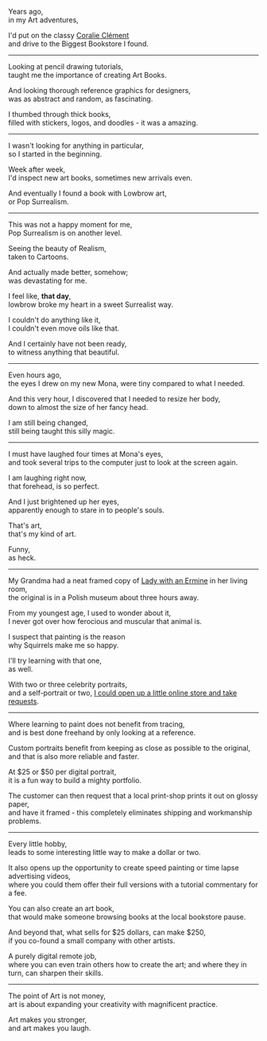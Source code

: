 Years ago,\
in my Art adventures,

I'd put on the classy [Coralie Clément](https://www.youtube.com/watch?v=klJucNTR2fE\&list=OLAK5uy_kZjiPamnbPhbSNLTJRUu3fxssG5cinoXo)\
and drive to the Biggest Bookstore I found.

---

Looking at pencil drawing tutorials,\
taught me the importance of creating Art Books.

And looking thorough reference graphics for designers,\
was as abstract and random, as fascinating.

I thumbed through thick books,\
filled with stickers, logos, and doodles - it was a amazing.

---

I wasn't looking for anything in particular,\
so I started in the beginning.

Week after week,\
I'd inspect new art books, sometimes new arrivals even.

And eventually I found a book with Lowbrow art,\
or Pop Surrealism.

---

This was not a happy moment for me,\
Pop Surrealism is on another level.

Seeing the beauty of Realism,\
taken to Cartoons.

And actually made better, somehow;\
was devastating for me.

I feel like, **that day**,\
lowbrow broke my heart in a sweet Surrealist way.

I couldn't do anything like it,\
I couldn't even move oils like that.

And I certainly have not been ready,\
to witness anything that beautiful.

---

Even hours ago,\
the eyes I drew on my new Mona, were tiny compared to what I needed.

And this very hour, I discovered that I needed to resize her body,\
down to almost the size of her fancy head.

I am still being changed,\
still being taught this silly magic.

---

I must have laughed four times at Mona's eyes,\
and took several trips to the computer just to look at the screen again.

I am laughing right now,\
that forehead, is so perfect.

And I just brightened up her eyes,\
apparently enough to stare in to people's souls.

That's art,\
that's my kind of art.

Funny,\
as heck.

---

My Grandma had a neat framed copy of [Lady with an Ermine](https://en.wikipedia.org/wiki/Lady_with_an_Ermine) in her living room,\
the original is in a Polish museum about three hours away.

From my youngest age, I used to wonder about it,\
I never got over how ferocious and muscular that animal is.

I suspect that painting is the reason\
why Squirrels make me so happy.

I'll try learning with that one,\
as well.

With two or three celebrity portraits,\
and a self-portrait or two, [I could open up a little online store and take requests](https://www.etsy.com/market/custom_portrait_from_photo).

---

Where learning to paint does not benefit from tracing,\
and is best done freehand by only looking at a reference.

Custom portraits benefit from keeping as close as possible to the original,\
and that is also more reliable and faster.

At $25 or $50 per digital portrait,\
it is a fun way to build a mighty portfolio.

The customer can then request that a local print-shop prints it out on glossy paper,\
and have it framed - this completely eliminates shipping and workmanship problems.

---

Every little hobby,\
leads to some interesting little way to make a dollar or two.

It also opens up the opportunity to create speed painting or time lapse advertising videos,\
where you could them offer their full versions with a tutorial commentary for a fee.

You can also create an art book,\
that would make someone browsing books at the local bookstore pause.

And beyond that, what sells for $25 dollars, can make $250,\
if you co-found a small company with other artists.

A purely digital remote job,\
where you can even train others how to create the art; and where they in turn, can sharpen their skills.

---

The point of Art is not money,\
art is about expanding your creativity with magnificent practice.

Art makes you stronger,\
and art makes you laugh.
